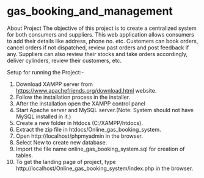 # gas_booking_and_management
About Project
The objective of this project is to create a centralized system for both consumers and suppliers.
This web application allows consumers to add their details like address, phone no. etc.
Customers can book orders, cancel orders if not dispatched, review past orders and post feedback if any.
Suppliers can also review their stocks and take orders accordingly, deliver cylinders, review their customers, etc.

Setup for running the Project:-
1)	Download XAMPP server from https://www.apachefriends.org/download.html website.
2)	Follow the installation process in the installer.
3)	After the installation open the XAMPP control panel
4)	 Start Apache server and MySQL server.(Note: System should not have MySQL installed in it.)
5)	Create a new folder in htdocs (C:/XAMPP/htdocs).
6)	Extract the zip file in htdocs/Online_gas_booking_system.
7)	Open http://localhost/phpmyadmin in the browser.
8)	Select New to create new database.
9)	Import the file name online_gas_booking_system.sql for creation of tables. 
10)	To get the landing page of project, type http://localhost/Online_gas_booking_system/index.php in the browser.
